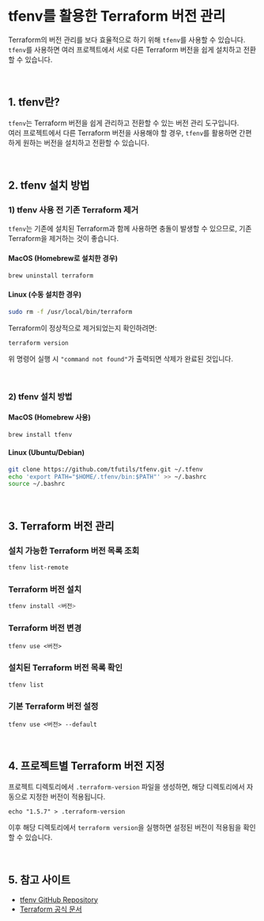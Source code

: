 # tfenv를 활용한 Terraform 버전 관리

Terraform의 버전 관리를 보다 효율적으로 하기 위해 `tfenv`를 사용할 수 있습니다.  
`tfenv`를 사용하면 여러 프로젝트에서 서로 다른 Terraform 버전을 쉽게 설치하고 전환할 수 있습니다.

<br>

## 1. tfenv란?

`tfenv`는 Terraform 버전을 쉽게 관리하고 전환할 수 있는 버전 관리 도구입니다.  
여러 프로젝트에서 다른 Terraform 버전을 사용해야 할 경우, `tfenv`를 활용하면 간편하게 원하는 버전을 설치하고 전환할 수 있습니다.

<br>

## 2. tfenv 설치 방법

### **1) tfenv 사용 전 기존 Terraform 제거**

`tfenv`는 기존에 설치된 Terraform과 함께 사용하면 충돌이 발생할 수 있으므로, 기존 Terraform을 제거하는 것이 좋습니다.

#### **MacOS (Homebrew로 설치한 경우)**

```sh
brew uninstall terraform
```


#### **Linux (수동 설치한 경우)**
```sh
sudo rm -f /usr/local/bin/terraform
```

Terraform이 정상적으로 제거되었는지 확인하려면:

```sh
terraform version
```
위 명령어 실행 시 `"command not found"`가 출력되면 삭제가 완료된 것입니다.

<br>

### **2) tfenv 설치 방법**

#### **MacOS (Homebrew 사용)**

```sh
brew install tfenv
```


#### **Linux (Ubuntu/Debian)**

```sh
git clone https://github.com/tfutils/tfenv.git ~/.tfenv
echo 'export PATH="$HOME/.tfenv/bin:$PATH"' >> ~/.bashrc
source ~/.bashrc
```

<br>

## 3. Terraform 버전 관리

### **설치 가능한 Terraform 버전 목록 조회**

```sh
tfenv list-remote
```

### **Terraform 버전 설치**

```sh
tfenv install <버전>
```

### **Terraform 버전 변경**

```
tfenv use <버전>
```

### **설치된 Terraform 버전 목록 확인**

```
tfenv list
```

### **기본 Terraform 버전 설정**

```
tfenv use <버전> --default
```

<br>

## 4. 프로젝트별 Terraform 버전 지정

프로젝트 디렉토리에서 `.terraform-version` 파일을 생성하면, 해당 디렉토리에서 자동으로 지정한 버전이 적용됩니다.

```
echo "1.5.7" > .terraform-version
```

이후 해당 디렉토리에서 `terraform version`을 실행하면 설정된 버전이 적용됨을 확인할 수 있습니다.

<br>

## 5. 참고 사이트

- [tfenv GitHub Repository](https://github.com/tfutils/tfenv)
- [Terraform 공식 문서](https://developer.hashicorp.com/terraform/docs)